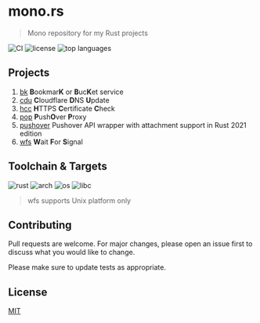 # mono.rs

> Mono repository for my Rust projects

![CI](https://img.shields.io/github/workflow/status/henry40408/mono-rs/CI)
![license](https://img.shields.io/github/license/henry40408/mono-rs)
![top languages](https://img.shields.io/github/languages/top/henry40408/mono-rs)

## Projects

1. [bk](bk/README.md) **B**ookmar**K** or **B**uc**K**et service
2. [cdu](cdu/README.md) **C**loudflare **D**NS **U**pdate
3. [hcc](hcc/README.md) **H**TTPS **C**ertificate **C**heck
4. [pop](pop/README.md) **P**ush**O**ver **P**roxy
5. [pushover](pushover/README.md) Pushover API wrapper with attachment support in Rust 2021 edition
6. [wfs](wfs/README.md) **W**ait **F**or **S**ignal

## Toolchain & Targets

![rust](https://img.shields.io/badge/rust-1.57.0%20|%20stable%20|%20nightly-blue)
![arch](https://img.shields.io/badge/arch-amd64%20%7C%20arm64-blue)
![os](https://img.shields.io/badge/os-linux%20%7C%20macos%20%7C%20windows-blue)
![libc](https://img.shields.io/badge/libc-gnu%20%7C%20musl%20%7C%20msvc-blue)

> wfs supports Unix platform only

## Contributing

Pull requests are welcome. For major changes, please open an issue first to discuss what you would like to change.

Please make sure to update tests as appropriate.

## License

[MIT](https://choosealicense.com/licenses/mit/)
